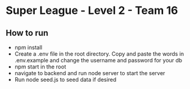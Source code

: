 # Super League - Level 2 - Team 16

## How to run

- npm install
- Create a .env file in the root directory. Copy and paste the words in .env.example and change the username and password for your db
- npm start in the root
- navigate to backend and run node server to start the server
- Run node seed.js to seed data if desired
